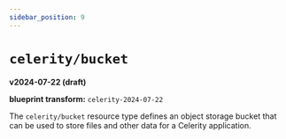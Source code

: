 ```yaml
---
sidebar_position: 9
---
```


# `celerity/bucket`

**v2024-07-22 (draft)**

**blueprint transform:** `celerity-2024-07-22`

The `celerity/bucket` resource type defines an object storage bucket that can be used to store files and other data for a Celerity application.